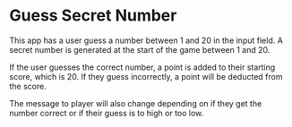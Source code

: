 # Guess Secret Number

This app has a user guess a number between 1 and 20 in the input field. A secret number is generated at the start of the game between 1 and 20.

If the user guesses the correct number, a point is added to their starting score, which is 20. If they guess incorrectly, a point will be deducted from the score.

The message to player will also change depending on if they get the number correct or if their guess is to high or too low.
